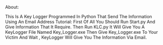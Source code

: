 About:

This Is A Key Logger Programmed In Python That Send The Information Using An Email Address
Tutorial:
First Of All You Should Run Start.py And Give Information That It Require.
Then Run KLC.py It Will Give You A KeyLogger File Named Key_Logger.exe
Then Give Key_Logger.exe To Your Victim
And Wait , KeyLogger Will Give You The Information Via Email.
